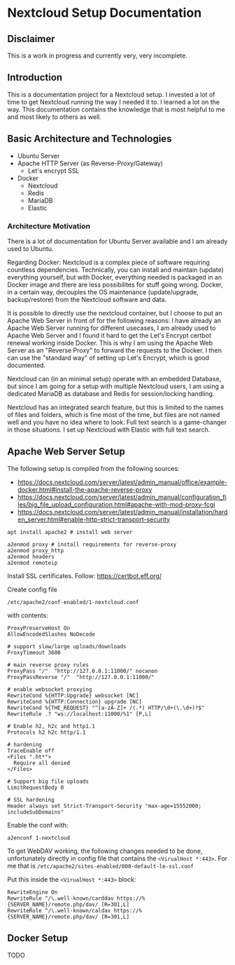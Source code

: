 # Nextcloud Setup Documentation

## Disclaimer

This is a work in progress and currently very, very incomplete.


## Introduction

This is a documentation project for a Nextcloud setup. I invested a lot of time to get Nextcloud running the way I needed it to. I learned a lot on the way. This documentation contains the knowledge that is most helpful to me and most likely to others as well.


## Basic Architecture and Technologies

* Ubuntu Server
* Apache HTTP Server (as Reverse-Proxy/Gateway)
  * Let's encrypt SSL
* Docker
  * Nextcloud
  * Redis
  * MariaDB
  * Elastic


### Architecture Motivation

There is a lot of documentation for Ubuntu Server available and I am already used to Ubuntu.

Regarding Docker: Nextcloud is a complex piece of software requiring countless dependencies. Technically, you can install and maintain (update) everything yourself, but with Docker, everything needed is packaged in an Docker image and there are less possibilites for stuff going wrong. Docker, in a certain way, decouples the OS maintenance (update/upgrade, backup/restore) from the Nextcloud software and data.

It is possible to directly use the nextcloud container, but I choose to put an Apache Web Server in front of for the following reasons: I have already an Apache Web Server running for different usecases, I am already used to Apache Web Server and I found it hard to get the Let's Encrypt certbot renewal working inside Docker. This is why I am using the Apache Web Server as an "Reverse Proxy" to forward the requests to the Docker. I then can use the "standard way" of setting up Let's Encrypt, which is good documented.

Nextcloud can (in an minimal setup) operate with an embedded Database, but since I am going for a setup with multiple Nextcloud users, I am using a dedicated MariaDB as database and Redis for session/locking handling.

Nextcloud has an integrated search feature, but this is limited to the names of files and folders, which is fine most of the time, but files are not named well and you have no idea where to look. Full text search is a game-changer in those situations. I set up Nextcloud with Elastic with full text search.


## Apache Web Server Setup

The following setup is compiled from the following sources:
 * https://docs.nextcloud.com/server/latest/admin_manual/office/example-docker.html#install-the-apache-reverse-proxy
 * https://docs.nextcloud.com/server/latest/admin_manual/configuration_files/big_file_upload_configuration.html#apache-with-mod-proxy-fcgi
 * https://docs.nextcloud.com/server/latest/admin_manual/installation/harden_server.html#enable-http-strict-transport-security


```
apt install apache2 # install web server

a2enmod proxy # install requirements for reverse-proxy
a2enmod proxy_http
a2enmod headers
a2enmod remoteip
```

Install SSL certificates. Follow: https://certbot.eff.org/

Create config file
```
/etc/apache2/conf-enabled/1-nextcloud.conf
```
with contents:
```
ProxyPreserveHost On
AllowEncodedSlashes NoDecode

# support slow/large uploads/downloads
ProxyTimeout 3600

# main reverse proxy rules
ProxyPass "/"  "http://127.0.0.1:11000/" nocanon
ProxyPassReverse "/"  "http://127.0.0.1:11000/"

# enable websocket proxying
RewriteCond %{HTTP:Upgrade} websocket [NC]
RewriteCond %{HTTP:Connection} upgrade [NC]
RewriteCond %{THE_REQUEST} "^[a-zA-Z]+ /(.*) HTTP/\d+(\.\d+)?$"
RewriteRule .? "ws://localhost:11000/%1" [P,L]

# Enable h2, h2c and http1.1
Protocols h2 h2c http/1.1

# hardening
TraceEnable off
<Files ".ht*">
  Require all denied
</Files>

# Support big file uploads
LimitRequestBody 0

# SSL hardening
Header always set Strict-Transport-Security "max-age=15552000; includeSubDomains"
```
Enable the conf with:
```
a2enconf 1-nextcloud
```

To get WebDAV working, the following changes needed to be done, unfortunately directly in config file that contains the `<VirualHost *:443>`. For me that is `/etc/apache2/sites-enabled/000-default-le-ssl.conf`

Put this inside the `<VirualHost *:443>` block:
```
RewriteEngine On
RewriteRule ^/\.well-known/carddav https://%{SERVER_NAME}/remote.php/dav/ [R=301,L]
RewriteRule ^/\.well-known/caldav https://%{SERVER_NAME}/remote.php/dav/ [R=301,L]
```

## Docker Setup

TODO
